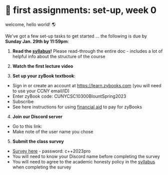 # 🤖 first assignments: set-up, week 0 

welcome, hello world! 🌎 

We've got a few set-up tasks to get started ... the following is due by **Sunday Jan. 29th by 11:59pm**:

1. **Read the [syllabus](https://github.com/mab253/cpp_spring23/blob/main/README.md)!** Please read-through the entire doc - includes a lot of helpful info about the structure of the course

2. **Watch the first lecture video**

3. **Set up your zyBook textbook**:
- Sign in or create an account at https://learn.zybooks.com (you will need to use your CCNY email/ID)
- Enter zyBook code: CUNYCSC10300BlountSpring2023
- Subscribe
- See here instructions for using [financial aid](https://zybooks.zendesk.com/hc/en-us/articles/1260801584850-Payment-Cost-financial-aid-refunds-discounts-and-more#h_01EWPM7ZS4GFDWCDFF4TXPCDFV) to pay for zyBooks

4. **Join our Discord server**
- Go to this link: 
- Make note of the user name you chose 

5. **Submit the class survey**
- [Survey here](https://airtable.com/shrheWhtLAiFgZxM1) - password: c++2023pro
- You will need to know your Discord name before completing the survey
- You will need to agree to the academic honesty policy in the [syllabus](https://github.com/mab253/cpp_spring23/blob/main/README.md) when completing the survey

